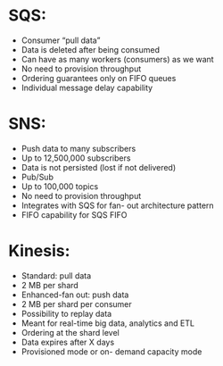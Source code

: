 
# SQS:
- Consumer “pull data”
- Data is deleted after being
consumed
- Can have as many workers
(consumers) as we want
- No need to provision
throughput
- Ordering guarantees only on
FIFO queues
- Individual message delay
capability

# SNS:
- Push data to many
subscribers
- Up to 12,500,000 subscribers
- Data is not persisted (lost if
not delivered)
- Pub/Sub
- Up to 100,000 topics
- No need to provision
throughput
- Integrates with SQS for fan-
out architecture pattern
- FIFO capability for SQS FIFO

# Kinesis:
- Standard: pull data
- 2 MB per shard
- Enhanced-fan out: push data
- 2 MB per shard per consumer
- Possibility to replay data
- Meant for real-time big data,
analytics and ETL
- Ordering at the shard level
- Data expires after X days
- Provisioned mode or on-
demand capacity mode